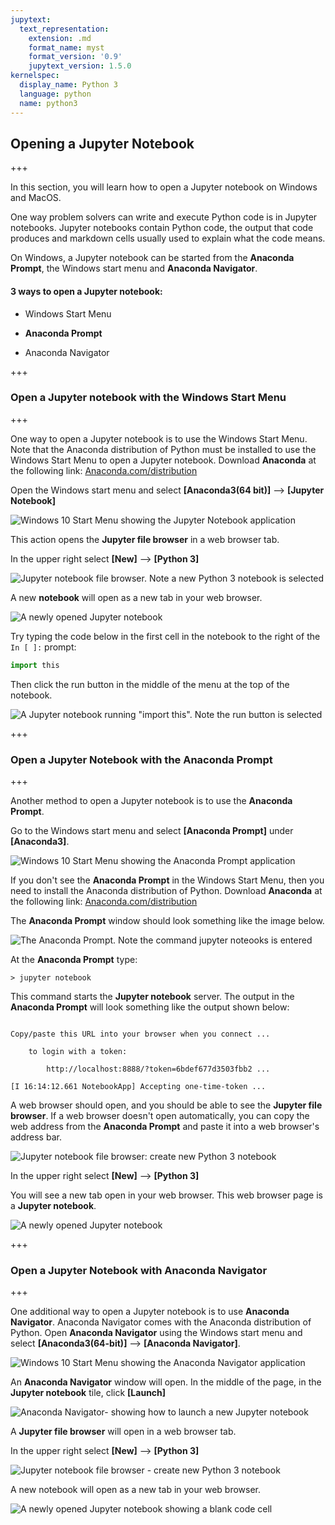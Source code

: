 ```yaml
---
jupytext:
  text_representation:
    extension: .md
    format_name: myst
    format_version: '0.9'
    jupytext_version: 1.5.0
kernelspec:
  display_name: Python 3
  language: python
  name: python3
---
```


## Opening a Jupyter Notebook

+++

In this section, you will learn how to open a Jupyter notebook on Windows and MacOS.

One way problem solvers can write and execute Python code is in Jupyter notebooks. Jupyter notebooks contain Python code, the output that code produces and markdown cells usually used to explain what the code means.

On Windows, a Jupyter notebook can be started from the **Anaconda Prompt**, the Windows start menu and **Anaconda Navigator**.

#### 3 ways to open a **Jupyter notebook**:

 * Windows Start Menu

 * **Anaconda Prompt**

 * Anaconda Navigator

+++

### Open a Jupyter notebook with the Windows Start Menu

+++

One way to open a Jupyter notebook is to use the Windows Start Menu. Note that the Anaconda distribution of Python must be installed to use the Windows Start Menu to open a Jupyter notebook. Download **Anaconda** at the following link: [Anaconda.com/distribution](https://www.anaconda.com/distribution/)

Open the Windows start menu and select **[Anaconda3(64 bit)]** --> **[Jupyter Notebook]**

![Windows 10 Start Menu showing the Jupyter Notebook application](images/windows_start_jupyter_notebook.png)

This action opens the **Jupyter file browser** in a web browser tab. 

In the upper right select **[New]** --> **[Python 3]**

![Jupyter notebook file browser. Note a new Python 3 notebook is selected](images/new_notebook_from_browser.png)

A new **notebook** will open as a new tab in your web browser.

![A newly opened Jupyter notebook](images/new_notebook.png)

Try typing the code below in the first cell in the notebook to the right of the ```In [ ]:``` prompt:

```python
import this
```

Then click the run button in the middle of the menu at the top of the notebook.

![A Jupyter notebook running "import this". Note the run button is selected](images/run_import_this.png)

+++

### Open a Jupyter Notebook with the Anaconda Prompt

+++

Another method to open a Jupyter notebook is to use the **Anaconda Prompt**.

Go to the Windows start menu and select **[Anaconda Prompt]** under **[Anaconda3]**.

![Windows 10 Start Menu showing the Anaconda Prompt application](images/anaconda_start_menu.png)

If you don't see the **Anaconda Prompt** in the Windows Start Menu, then you need to install the Anaconda distribution of Python. Download **Anaconda** at the following link: [Anaconda.com/distribution](https://www.anaconda.com/distribution/)

The **Anaconda Prompt** window should look something like the image below.

![The Anaconda Prompt. Note the command jupyter noteooks is entered](images/jupyter_notebook_anaconda_prompt.png)

At the **Anaconda Prompt** type:

```text
> jupyter notebook
```

This command starts the **Jupyter notebook** server. The output in the **Anaconda Prompt** will look something like the output shown below:


```text

Copy/paste this URL into your browser when you connect ...

    to login with a token:

        http://localhost:8888/?token=6bdef677d3503fbb2 ...

[I 16:14:12.661 NotebookApp] Accepting one-time-token ...

```


A web browser should open, and you should be able to see the **Jupyter file browser**. If a web browser doesn't open automatically, you can copy the web address from the **Anaconda Prompt** and paste it into a web browser's address bar.


![Jupyter notebook file browser: create new Python 3 notebook](images/new_notebook_from_browser.png)


In the upper right select **[New]** --> **[Python 3]**


You will see a new tab open in your web browser. This web browser page is a **Jupyter notebook**.

![A newly opened Jupyter notebook](images/new_notebook.png)

+++

### Open a Jupyter Notebook with Anaconda Navigator

+++

One additional way to open a Jupyter notebook is to use **Anaconda Navigator**. Anaconda Navigator comes with the Anaconda distribution of Python. Open **Anaconda Navigator** using the Windows start menu and select **[Anaconda3(64-bit)]** --> **[Anaconda Navigator]**.

![Windows 10 Start Menu showing the Anaconda Navigator application](images/windows_start_anaconda_navigator.png)

An **Anaconda Navigator** window will open. In the middle of the page, in the **Jupyter notebook** tile, click **[Launch]**

![Anaconda Navigator- showing how to launch a new Jupyter notebook](images/anaconda_navigator_jupyter_notebook_launch.png)

A **Jupyter file browser** will open in a web browser tab. 

In the upper right select **[New]** --> **[Python 3]**

![Jupyter notebook file browser - create new Python 3 notebook](images/new_notebook_from_browser.png)

A new notebook will open as a new tab in your web browser.

![A newly opened Jupyter notebook showing a blank code cell](images/new_notebook.png)

```{code-cell} ipython3

```
